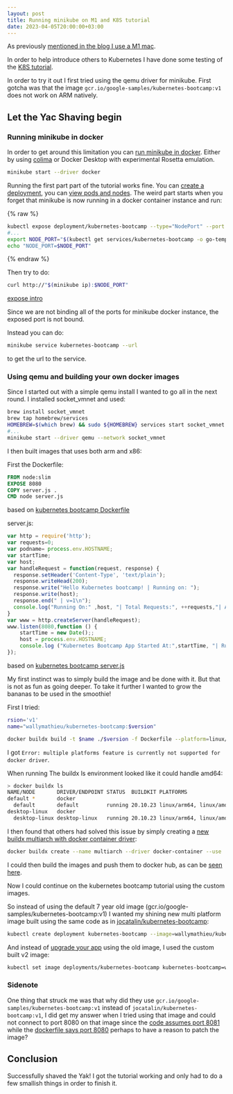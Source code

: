 ```yaml
---
layout: post
title: Running minikube on M1 and K8S tutorial
date: 2023-04-05T20:00:00+03:00
---
```


As previously [mentioned in the blog I use a M1 mac](https://assertfail.gewalli.se/2023/02/06/Running-SQL-Server-on-Docker-with-an-M1ARM-CPU.html).

In order to help introduce others to Kubernetes I have done some testing of the [K8S tutorial](https://kubernetes.io/docs/tutorials/kubernetes-basics/).

In order to try it out I first tried using the qemu driver for minikube. First gotcha was that the image `gcr.io/google-samples/kubernetes-bootcamp:v1` does not work on ARM natively.

## Let the Yac Shaving begin

### Running minikube in docker

In order to get around this limitation you can [run minikube in docker](https://minikube.sigs.k8s.io/docs/drivers/docker/). Either by using [colima](https://github.com/abiosoft/colima) or Docker Desktop with experimental Rosetta emulation.

```sh
minikube start --driver docker
```

Running the first part part of the tutorial works fine. You can [create a deployment](https://kubernetes.io/docs/tutorials/kubernetes-basics/deploy-app/deploy-intro/), you can [view pods and nodes](https://kubernetes.io/docs/tutorials/kubernetes-basics/explore/explore-intro/). The weird part starts when you forget that minikube is now running in a docker container instance and run:

{% raw %}

```sh
kubectl expose deployment/kubernetes-bootcamp --type="NodePort" --port 8080
#...
export NODE_PORT="$(kubectl get services/kubernetes-bootcamp -o go-template='{{(index .spec.ports 0).nodePort }}')"
echo "NODE_PORT=$NODE_PORT"
```

{% endraw %}

Then try to do:

```sh
curl http://"$(minikube ip):$NODE_PORT"
```

[expose intro](https://kubernetes.io/docs/tutorials/kubernetes-basics/expose/expose-intro/)

Since we are not binding all of the ports for minikube docker instance, the exposed port is not bound.

Instead you can do:

```sh
minikube service kubernetes-bootcamp --url
```

to get the url to the service.

### Using qemu and building your own docker images

Since I started out with a simple qemu install I wanted to go all in the next round. I installed socket_vmnet and used:

```sh
brew install socket_vmnet
brew tap homebrew/services
HOMEBREW=$(which brew) && sudo ${HOMEBREW} services start socket_vmnet
#...
minikube start --driver qemu --network socket_vmnet
```

I then built images that uses both arm and x86:

First the Dockerfile:

```Dockerfile
FROM node:slim
EXPOSE 8080
COPY server.js .
CMD node server.js
```

based on [kubernetes bootcamp Dockerfile](https://github.com/jocatalin/bootcamp/blob/gh-pages/code/docker/Dockerfile)

server.js:

```js
var http = require('http');
var requests=0;
var podname= process.env.HOSTNAME;
var startTime;
var host;
var handleRequest = function(request, response) {
  response.setHeader('Content-Type', 'text/plain');
  response.writeHead(200);
  response.write("Hello Kubernetes bootcamp! | Running on: ");
  response.write(host);
  response.end(" | v=1\n");
  console.log("Running On:" ,host, "| Total Requests:", ++requests,"| App Uptime:", (new Date() - startTime)/1000 , "seconds", "| Log Time:",new Date());
}
var www = http.createServer(handleRequest);
www.listen(8080,function () {
    startTime = new Date();;
    host = process.env.HOSTNAME;
    console.log ("Kubernetes Bootcamp App Started At:",startTime, "| Running On: " ,host, "\n" );
});
```

based on [kubernetes bootcamp server.js](https://github.com/wallymathieu/k8s-bootcamp/blob/gh-pages/code/docker/v1/server.js)

My first instinct was to simply build the image and be done with it. But that is not as fun as going deeper. To take it further I wanted to grow the bananas to be used in the smoothie!

First I tried:

```sh
rsion='v1'
name="wallymathieu/kubernetes-bootcamp:$version"

docker buildx build -t $name ./$version -f Dockerfile --platform=linux/arm64,linux/amd64 --push && echo "Image $name built"
```

I got `Error: multiple platforms feature is currently not supported for docker driver`.

When running The buildx ls environment looked like it could handle amd64:

```sh
> docker buildx ls
NAME/NODE       DRIVER/ENDPOINT STATUS  BUILDKIT PLATFORMS
default *       docker
  default       default         running 20.10.23 linux/arm64, linux/amd64, linux/riscv64, linux/ppc64le, linux/s390x, linux/386, linux/arm/v7, linux/arm/v6
desktop-linux   docker
  desktop-linux desktop-linux   running 20.10.23 linux/arm64, linux/amd64, linux/riscv64, linux/ppc64le, linux/s390x, linux/386, linux/arm/v7, linux/arm/v6
```

I then found that others had solved this issue by simply creating a [new buildx multiarch with docker container driver](https://forums.docker.com/t/error-multiple-platforms-feature-is-currently-not-supported-for-docker-driver/124811/11):

```sh
docker buildx create --name multiarch --driver docker-container --use
```

I could then build the images and push them to docker hub, as can be [seen here](https://hub.docker.com/repository/docker/wallymathieu/kubernetes-bootcamp/general).

Now I could continue on the kubernetes bootcamp tutorial using the custom images.

So instead of using the default 7 year old image (gcr.io/google-samples/kubernetes-bootcamp:v1) I wanted my shining new multi platform image built using the same code as in [jocatalin/kubernetes-bootcamp](https://github.com/jocatalin/bootcamp):

```sh
kubectl create deployment kubernetes-bootcamp --image=wallymathieu/kubernetes-bootcamp:v1
```

And instead of [upgrade your app](https://kubernetes.io/docs/tutorials/kubernetes-basics/update/update-intro/) using the old image, I used the custom built v2 image:

```sh
kubectl set image deployments/kubernetes-bootcamp kubernetes-bootcamp=wallymathieu/kubernetes-bootcamp:v2
```

### Sidenote

One thing that struck me was that why did they use `gcr.io/google-samples/kubernetes-bootcamp:v1` instead of `jocatalin/kubernetes-bootcamp:v1`, I did get my answer when I tried using that image and could not connect to port 8080 on that image since the [code assumes port 8081](https://github.com/jocatalin/bootcamp/blob/gh-pages/code/docker/v1/server.js#L15) while the [dockerfile says port 8080](https://github.com/jocatalin/bootcamp/blob/gh-pages/code/docker/Dockerfile) perhaps to have a reason to patch the image?

## Conclusion

Successfully shaved the Yak! I got the tutorial working and only had to do a few smallish things in order to finish it.
